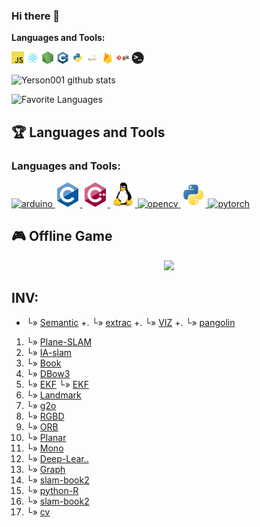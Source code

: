 ### Hi there 👋

<!--
**yerson001/yerson001** is a ✨ _special_ ✨ repository because its `README.md` (this file) appears on your GitHub profile.

Here are some ideas to get you started:

- 🔭 I’m currently working on ...
- 🌱 I’m currently learning ...
- 👯 I’m looking to collaborate on ...
- 🤔 I’m looking for help with ...
- 💬 Ask me about ...
- 📫 How to reach me: ...
- 😄 Pronouns: ...
- ⚡ Fun fact: ...
-->

**Languages and Tools:**  

<code><img height="20" src="https://raw.githubusercontent.com/github/explore/80688e429a7d4ef2fca1e82350fe8e3517d3494d/topics/javascript/javascript.png"></code>
<code><img height="20" src="https://raw.githubusercontent.com/github/explore/80688e429a7d4ef2fca1e82350fe8e3517d3494d/topics/react/react.png"></code>
<code><img height="20" src="https://raw.githubusercontent.com/github/explore/80688e429a7d4ef2fca1e82350fe8e3517d3494d/topics/nodejs/nodejs.png"></code>
<code><img height="20" src="https://raw.githubusercontent.com/github/explore/80688e429a7d4ef2fca1e82350fe8e3517d3494d/topics/cpp/cpp.png"></code>
<code><img height="20" src="https://raw.githubusercontent.com/github/explore/80688e429a7d4ef2fca1e82350fe8e3517d3494d/topics/python/python.png"></code>
<code><img height="20" src="https://raw.githubusercontent.com/github/explore/80688e429a7d4ef2fca1e82350fe8e3517d3494d/topics/mysql/mysql.png"></code>
<code><img height="20" src="https://raw.githubusercontent.com/github/explore/80688e429a7d4ef2fca1e82350fe8e3517d3494d/topics/firebase/firebase.png"></code>
<code><img height="20" src="https://raw.githubusercontent.com/github/explore/80688e429a7d4ef2fca1e82350fe8e3517d3494d/topics/git/git.png"></code>
<code><img height="20" src="https://raw.githubusercontent.com/github/explore/80688e429a7d4ef2fca1e82350fe8e3517d3494d/topics/terminal/terminal.png"></code>



![Yerson001 github stats](https://github-readme-stats.vercel.app/api?username=yerson001&show_icons=true&hide_border=true&theme=radical)

![Favorite Languages](https://github-readme-stats.vercel.app/api/top-langs/?username=yerson001&langs_count=10&hide_border=true&layout=compact&theme=radical)

[//]: # (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)

## :trophy: Languages and Tools
<h3 align="left">Languages and Tools:</h3>
<p align="left"> <a href="https://www.arduino.cc/" target="_blank"> <img src="https://cdn.worldvectorlogo.com/logos/arduino-1.svg" alt="arduino" width="40" height="40"/> </a> <a href="https://www.cprogramming.com/" target="_blank"> <img src="https://raw.githubusercontent.com/devicons/devicon/master/icons/c/c-original.svg" alt="c" width="40" height="40"/> </a> <a href="https://www.w3schools.com/cpp/" target="_blank"> <img src="https://raw.githubusercontent.com/devicons/devicon/master/icons/cplusplus/cplusplus-original.svg" alt="cplusplus" width="40" height="40"/> </a> <a href="https://www.linux.org/" target="_blank"> <img src="https://raw.githubusercontent.com/devicons/devicon/master/icons/linux/linux-original.svg" alt="linux" width="40" height="40"/> </a> <a href="https://opencv.org/" target="_blank"> <img src="https://www.vectorlogo.zone/logos/opencv/opencv-icon.svg" alt="opencv" width="40" height="40"/> </a> <a href="https://www.python.org" target="_blank"> <img src="https://raw.githubusercontent.com/devicons/devicon/master/icons/python/python-original.svg" alt="python" width="40" height="40"/> </a> <a href="https://pytorch.org/" target="_blank"> <img src="https://www.vectorlogo.zone/logos/pytorch/pytorch-icon.svg" alt="pytorch" width="40" height="40"/> </a> </p>


## 🎮 Offline Game
<p align="center">
<a href="https://chromedino.com/">
<img height="200em" src="https://github.com/Offliners/Offliners/blob/main/dino.gif" />
</a>
   
   
## INV:
+
   └» [Semantic](https://github.com/yerson001/Kimera-Semantics)
+.
   └» [extrac](https://github.com/yerson001/corner_extraction_from_lane_line)
+.
   └» [VIZ](https://github.com/yerson001/myslam_ch9_04_rgbd_vo)
+.
   └» [pangolin](https://github.com/yerson001/slam_pangolin)
   
   
1.
   └» [Plane-SLAM](https://github.com/yerson001/Plane-based-SLAM)
2.
   └» [IA-slam](https://github.com/yerson001/AGV_ITESM_2021)
3.
   └» [Book](https://github.com/yerson001/slambook)
4.
   └» [DBow3](https://github.com/yerson001/DBow3)
5.
   └» [EKF](https://github.com/yerson001/SLAM-Extended-Kalman-Filter)
   └» [EKF](https://github.com/yerson001/ekf-slam)
6.
   └» [Landmark](https://github.com/yerson001/landmark-slam)
7.
   └» [g2o](https://github.com/yerson001/g2o_ba_example)
8.
   └» [RGBD](https://github.com/yerson001/rgbd-slam-tutorial-gx)
9.   
   └» [ORB](https://github.com/yerson001/ORBExtractor)
10. 
    └» [Planar](https://github.com/yerson001/PlanarReconstruction)
11.
    └» [Mono](https://github.com/yerson001/MonoSLAM-1)
12.
    └» [Deep-Lear..](https://github.com/yerson001/Deep-Learning)
13.
    └» [Graph](https://github.com/yerson001/graph-slam)
14.
    └» [slam-book2](https://github.com/yerson001/slambook-en)
15.
    └» [python-R](https://github.com/yerson001/PythonRobotics)
16.
    └» [slam-book2](https://github.com/yerson001/slambook-en)
17.
    └» [cv](https://github.com/yerson001/ComputerVision)
   
